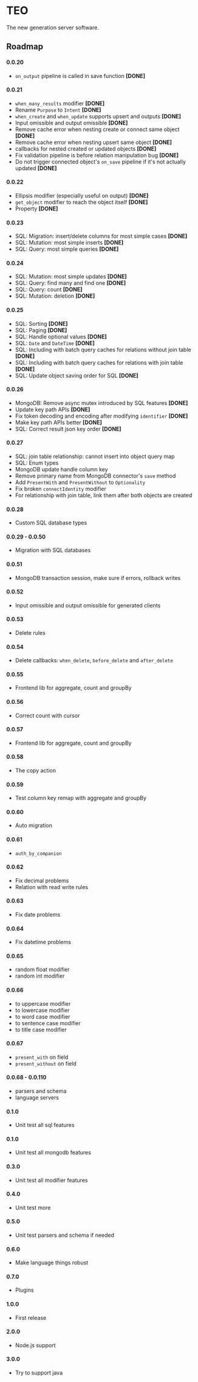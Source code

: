 TEO
===
The new generation server software.

## Roadmap

#### 0.0.20
- `on_output` pipeline is called in save function **[DONE]**

#### 0.0.21
- `when_many_results` modifier **[DONE]**
- Rename `Purpose` to `Intent` **[DONE]**
- `when_create` and `when_update` supports upsert and outputs **[DONE]**
- Input omissible and output omissible **[DONE]**
- Remove cache error when nesting create or connect same object **[DONE]**
- Remove cache error when nesting upsert same object **[DONE]**
- callbacks for nested created or updated objects **[DONE]**
- Fix validation pipeline is before relation manipulation bug **[DONE]**
- Do not trigger connected object's `on_save` pipeline if it's not actually updated **[DONE]**

#### 0.0.22
- Ellipsis modifier (especially useful on output) **[DONE]**
- `get_object` modifier to reach the object itself **[DONE]**
- Property **[DONE]**

#### 0.0.23
- SQL: Migration: insert/delete columns for most simple cases **[DONE]**
- SQL: Mutation: most simple inserts **[DONE]**
- SQL: Query: most simple queries **[DONE]**

#### 0.0.24
- SQL: Mutation: most simple updates **[DONE]**
- SQL: Query: find many and find one **[DONE]**
- SQL: Query: count **[DONE]**
- SQL: Mutation: deletion **[DONE]**

#### 0.0.25
- SQL: Sorting **[DONE]**
- SQL: Paging **[DONE]**
- SQL: Handle optional values **[DONE]**
- SQL: `Date` and `DateTime` **[DONE]**
- SQL: Including with batch query caches for relations without join table **[DONE]**
- SQL: Including with batch query caches for relations with join table **[DONE]**
- SQL: Update object saving order for SQL **[DONE]**

#### 0.0.26
- MongoDB: Remove async mutex introduced by SQL features **[DONE]**
- Update key path APIs **[DONE]**
- Fix token decoding and encoding after modifying `identifier` **[DONE]**
- Make key path APIs better **[DONE]**
- SQL: Correct result json key order **[DONE]**

#### 0.0.27
- SQL: join table relationship: cannot insert into object query map
- SQL: Enum types
- MongoDB update handle column key
- Remove primary name from MongoDB connector's `save` method
- Add `PresentWith` and `PresentWithout` to `Optionality`
- Fix broken `connectIdentity` modifier
- For relationship with join table, link them after both objects are created

#### 0.0.28
- Custom SQL database types

#### 0.0.29 - 0.0.50
- Migration with SQL databases

#### 0.0.51
- MongoDB transaction session, make sure if errors, rollback writes

#### 0.0.52
- Input omissible and output omissible for generated clients

#### 0.0.53
- Delete rules

#### 0.0.54
- Delete callbacks: `when_delete`, `before_delete` and `after_delete`

#### 0.0.55
- Frontend lib for aggregate, count and groupBy

#### 0.0.56
- Correct count with cursor

#### 0.0.57
- Frontend lib for aggregate, count and groupBy

#### 0.0.58
- The copy action

#### 0.0.59
- Test column key remap with aggregate and groupBy

#### 0.0.60
- Auto migration

#### 0.0.61
- `auth_by_companion`

#### 0.0.62
- Fix decimal problems
- Relation with read write rules

#### 0.0.63
- Fix date problems

#### 0.0.64
- Fix datetime problems

#### 0.0.65
- random float modifier
- random int modifier

#### 0.0.66
- to uppercase modifier
- to lowercase modifier
- to word case modifier
- to sentence case modifier
- to title case modifier

#### 0.0.67
- `present_with` on field
- `present_without` on field

#### 0.0.68 - 0.0.110
- parsers and schema
- language servers

#### 0.1.0
- Unit test all sql features

#### 0.1.0
- Unit test all mongodb features

#### 0.3.0
- Unit test all modifier features

#### 0.4.0
- Unit test more

#### 0.5.0
- Unit test parsers and schema if needed

#### 0.6.0
- Make language things robust

#### 0.7.0
- Plugins

#### 1.0.0
- First release

#### 2.0.0
- Node.js support

#### 3.0.0
- Try to support java
